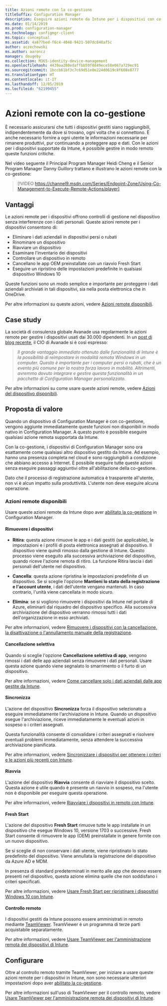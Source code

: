 ```yaml
---
title: Azioni remote con la co-gestione
titleSuffix: Configuration Manager
description: Eseguire azioni remote da Intune per i dispositivi con co-gestione
ms.date: 01/14/2019
ms.prod: configuration-manager
ms.technology: configmgr-client
ms.topic: conceptual
ms.assetid: 4a877bed-f6c4-4048-9421-507dc848af5c
author: aczechowski
ms.author: aaroncz
manager: dougeby
ms.collection: M365-identity-device-management
ms.openlocfilehash: 4439aa280edaffbb59f8d49ece58e067a729ec91
ms.sourcegitcommit: 1bccb61bf3c7c69d51e0e224d0619c8f608e8777
ms.translationtype: HT
ms.contentlocale: it-IT
ms.lasthandoff: 12/05/2019
ms.locfileid: "62199455"
---
```

# <a name="remote-actions-with-co-management"></a>Azioni remote con la co-gestione

È necessario assicurarsi che tutti i dispositivi gestiti siano raggiungibili, indipendentemente da dove si trovano, ogni volta che si connettono. È anche necessario fornire a ogni utente le informazioni necessarie per rimanere produttivi, pur continuando a proteggere app e dati. Con le azioni per i dispositivi supportate da Intune, è possibile gestire in modo remoto queste funzioni critiche.

Nel video seguente il Principal Program Manager Heidi Cheng e il Senior Program Manager Danny Guillory trattano e illustrano le azioni remote con la co-gestione:

> [!VIDEO https://channel9.msdn.com/Series/Endpoint-Zone/Using-Co-Management-to-Execute-Remote-Actions/player]



## <a name="benefits"></a>Vantaggi

Le azioni remote per i dispositivi offrono controlli di gestione nel dispositivo senza interferenze con i dati personali. Queste azioni remote per i dispositivi consentono di: 
- Eliminare i dati aziendali in dispositivi persi o rubati  
- Rinominare un dispositivo  
- Riavviare un dispositivo  
- Esaminare l'inventario dei dispositivi  
- Controllare un dispositivo in remoto  
- Cancellano le app OEM preinstallate con un riavvio Fresh Start  
- Eseguire un ripristino delle impostazioni predefinite in qualsiasi dispositivo Windows 10  

Queste funzioni sono un modo semplice e importante per proteggere i dati aziendali archiviati in tali dispositivi, sia nella posta elettronica che in OneDrive.

Per altre informazioni su queste azioni, vedere [Azioni remote disponibili](#available-remote-actions). 



## <a name="case-studies"></a>Case study

La società di consulenza globale Avanade usa regolarmente le azioni remote per gestire i dispositivi usati dai 30.000 dipendenti. In un [post di blog recente](https://www.microsoft.com/microsoft-365/blog/2018/02/07/the-future-is-on-the-other-side-of-this-bridge/), il CIO di Avanade si è così espresso:

> *Il grande vantaggio immediato ottenuto dalle funzionalità di Intune è la possibilità di reimpostare in modalità remota Windows in un computer. Questo è importante per i computer persi o rubati, che è un evento più comune per la nostra forza lavoro in mobilità.* 
> *Altrimenti, avremmo dovuto integrare e gestire questa funzionalità in un pacchetto di Configuration Manager personalizzato.*

Per altre informazioni su come usare queste azioni remote, vedere [Azioni del dispositivo disponibili](https://docs.microsoft.com/intune/device-management#available-device-actions).


## <a name="value-proposition"></a>Proposta di valore

Quando un dispositivo di Configuration Manager è con co-gestione, vengono aggiunte immediatamente queste funzioni non disponibili in modo nativo in Configuration Manager. A questo punto è possibile eseguire qualsiasi azione remota supportata da Intune. 

Con la co-gestione, i dispositivi di Configuration Manager sono ora esattamente come qualsiasi altro dispositivo gestito da Intune. Ad esempio, hanno una presenza completa nel cloud e sono raggiungibili a condizione che abbiano accesso a Internet. È possibile eseguire tutte queste azioni senza eseguire passaggi aggiuntivi oltre all'abilitazione della co-gestione.

Dato che il processo di registrazione automatica è trasparente all'utente, non vi è alcun impatto sulla produttività. L'utente non deve eseguire alcuna operazione.


### <a name="available-remote-actions"></a>Azioni remote disponibili

Usare queste azioni remote da Intune dopo aver [abilitato la co-gestione](/sccm/comanage/how-to-enable) in Configuration Manager.

#### <a name="remove-devices"></a>Rimuovere i dispositivi
- **Ritira**: questa azione rimuove le app e i dati gestiti (se applicabile), le impostazioni e i profili di posta elettronica assegnati al dispositivo. Il dispositivo viene quindi rimosso dalla gestione di Intune. Questo processo viene eseguito alla successiva archiviazione del dispositivo, quando riceve l'azione remota di ritiro. La funzione Ritira lascia i dati personali dell'utente nel dispositivo.  

- **Cancella**: questa azione ripristina le impostazioni predefinite di un dispositivo. Se si sceglie l'opzione **Mantieni lo stato della registrazione e l'account utente**, i dati dell'utente vengano mantenuti. In caso contrario, l'unità viene cancellata in modo sicuro.  

- **Elimina**: se si vogliono rimuovere i dispositivi da Intune nel portale di Azure, eliminarli dal riquadro del dispositivo specifico. Alla successiva archiviazione del dispositivo verranno rimossi tutti i dati dell'organizzazione in esso archiviati.  

Per altre informazioni, vedere [Rimuovere i dispositivi con la cancellazione, la disattivazione o l'annullamento manuale della registrazione](https://docs.microsoft.com/intune/devices-wipe).

#### <a name="selective-wipe"></a>Cancellazione selettiva
<!--SCCMDocs issue 973-->
Quando si sceglie l'opzione **Cancellazione selettiva di app**, vengono rimossi i dati delle app aziendali senza rimuovere i dati personali. Usare questa azione quando viene segnalato lo smarrimento o il furto di un dispositivo. 

Per altre informazioni, vedere [Come cancellare solo i dati aziendali dalle app gestite da Intune](https://docs.microsoft.com/intune/apps-selective-wipe).

#### <a name="sync"></a>Sincronizza
L'azione del dispositivo **Sincronizza** forza il dispositivo selezionato a eseguire immediatamente l'archiviazione in Intune. Quando un dispositivo esegue l'archiviazione, riceve immediatamente le eventuali azioni in sospeso o i criteri assegnati.

Questa funzionalità consente di convalidare i criteri assegnati e risolvere eventuali problemi immediatamente, senza attendere la successiva archiviazione pianificata.

Per altre informazioni, vedere [Sincronizzare i dispositivi per ottenere i criteri e le azioni più recenti con Intune](https://docs.microsoft.com/intune/device-sync).

#### <a name="restart"></a>Riavvia
L'azione del dispositivo **Riavvia** consente di riavviare il dispositivo scelto. Questa azione è utile quando è presente un riavvio in sospeso, ma l'utente non è disponibile per eseguire questa operazione.

Per altre informazioni, vedere [Riavviare i dispositivi in remoto con Intune](https://docs.microsoft.com/intune/device-restart).

#### <a name="fresh-start"></a>Fresh Start
L'azione del dispositivo **Fresh Start** rimuove tutte le app installate in un dispositivo che esegue Windows 10, versione 1703 o successive. Fresh Start consente di rimuovere le app (OEM) preinstallate in genere fornite con un nuovo dispositivo.

Se si sceglie di non conservare i dati utente, viene ripristinato lo stato predefinito del dispositivo. Viene annullata la registrazione del dispositivo da Azure AD e MDM.

In presenza di standard predeterminati in merito alle app che devono essere presenti nel dispositivo, questa azione elimina quelle che non soddisfano i criteri specificati.

Per altre informazioni, vedere [Usare Fresh Start per ripristinare i dispositivi Windows 10 con Intune](https://docs.microsoft.com/intune/device-fresh-start). 

#### <a name="remote-control"></a>Controllo remoto
I dispositivi gestiti da Intune possono essere amministrati in remoto mediante [TeamViewer](https://www.teamviewer.com/). TeamViewer è un programma di terze parti acquistabile separatamente.

Per altre informazioni, vedere [Usare TeamViewer per l'amministrazione remota dei dispositivi di Intune](https://docs.microsoft.com/intune/device-profile-android-teamviewer). 



## <a name="configure"></a>Configurare

Oltre al controllo remoto tramite TeamViewer, per iniziare a usare queste azioni remote per i dispositivi in Intune, non sono necessarie ulteriori impostazioni dopo aver [abilitato la co-gestione](/sccm/comanage/how-to-enable).

Per altre informazioni sull'uso di TeamViewer per il controllo remoto, vedere [Usare TeamViewer per l'amministrazione remota dei dispositivi di Intune](https://docs.microsoft.com/intune/device-profile-android-teamviewer). 

